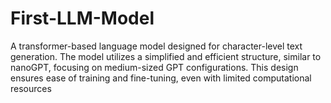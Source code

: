 # First-LLM-Model
A transformer-based language model designed for character-level text generation. The model utilizes a simplified and efficient structure, similar to nanoGPT, focusing on medium-sized GPT configurations. This design ensures ease of training and fine-tuning, even with limited computational resources
